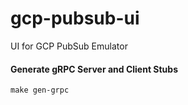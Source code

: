 # gcp-pubsub-ui
UI for GCP PubSub Emulator

#### Generate gRPC Server and Client Stubs
```
make gen-grpc
```
